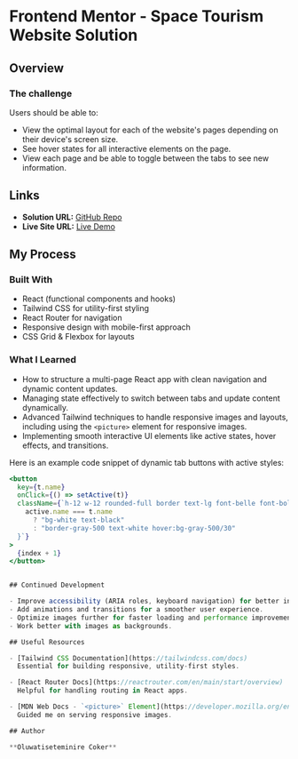 # Frontend Mentor - Space Tourism Website Solution

## Overview

### The challenge

Users should be able to:

- View the optimal layout for each of the website's pages depending on their device's screen size.
- See hover states for all interactive elements on the page.
- View each page and be able to toggle between the tabs to see new information.

## Links

- **Solution URL:** [GitHub Repo](https://github.com/Geminawii/Space-Tourism-ASA.git)
- **Live Site URL:** [Live Demo](https://space-tourism-asa.netlify.app/)

## My Process

### Built With

- React (functional components and hooks)
- Tailwind CSS for utility-first styling
- React Router for navigation
- Responsive design with mobile-first approach
- CSS Grid & Flexbox for layouts

### What I Learned

- How to structure a multi-page React app with clean navigation and dynamic content updates.
- Managing state effectively to switch between tabs and update content dynamically.
- Advanced Tailwind techniques to handle responsive images and layouts, including using the `<picture>` element for responsive images.
- Implementing smooth interactive UI elements like active states, hover effects, and transitions.

Here is an example code snippet of dynamic tab buttons with active styles:

```jsx
<button
  key={t.name}
  onClick={() => setActive(t)}
  className={`h-12 w-12 rounded-full border text-lg font-belle font-bold transition flex items-center justify-center ${
    active.name === t.name
      ? "bg-white text-black"
      : "border-gray-500 text-white hover:bg-gray-500/30"
  }`}
>
  {index + 1}
</button>


## Continued Development

- Improve accessibility (ARIA roles, keyboard navigation) for better inclusivity.
- Add animations and transitions for a smoother user experience.
- Optimize images further for faster loading and performance improvements.
- Work better with images as backgrounds.

## Useful Resources

- [Tailwind CSS Documentation](https://tailwindcss.com/docs)  
  Essential for building responsive, utility-first styles.

- [React Router Docs](https://reactrouter.com/en/main/start/overview)  
  Helpful for handling routing in React apps.

- [MDN Web Docs - `<picture>` Element](https://developer.mozilla.org/en-US/docs/Web/HTML/Element/picture)  
  Guided me on serving responsive images.

## Author

**Oluwatiseteminire Coker**  


